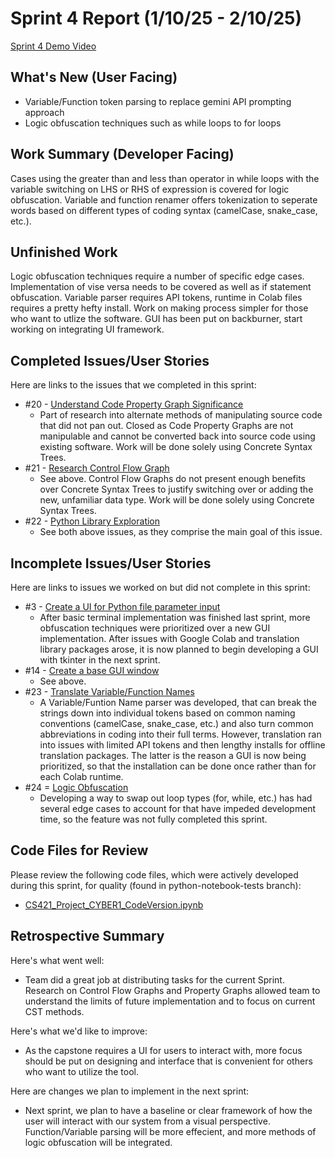 # Sprint 4 Report (1/10/25 - 2/10/25)

[Sprint 4 Demo Video](https://www.youtube.com/watch?v=KbjT55ulSEI)

## What's New (User Facing)
* Variable/Function token parsing to replace gemini API prompting approach
* Logic obfuscation techniques such as while loops to for loops
  

## Work Summary (Developer Facing)
Cases using the greater than and less than operator in while loops with the variable switching on LHS or RHS of expression is covered for logic obfuscation. Variable and function renamer offers tokenization to seperate words based on different types of coding syntax (camelCase, snake_case, etc.). 



## Unfinished Work
Logic obfuscation techniques require a number of specific edge cases. Implementation of vise versa needs to be covered as well as if statement obfuscation. Variable parser requires API tokens, runtime in Colab files requires a pretty hefty install. Work on making process simpler for those who want to utlize the software. GUI has been put on backburner, start working on integrating UI framework.


## Completed Issues/User Stories
Here are links to the issues that we completed in this sprint:

 * #20  - [Understand Code Property Graph Significance](https://github.com/BryanFrederickson/CYBER1-CodeVersion/issues/20)
   - Part of research into alternate methods of manipulating source code that did not pan out. Closed as Code Property Graphs are not manipulable and cannot be converted back into source code using existing software. Work will be done solely using Concrete Syntax Trees.
 * #21 - [Research Control Flow Graph](https://github.com/BryanFrederickson/CYBER1-CodeVersion/issues/21)
   - See above. Control Flow Graphs do not present enough benefits over Concrete Syntax Trees to justify switching over or adding the new, unfamiliar data type. Work will be done solely using Concrete Syntax Trees.
 * #22 - [Python Library Exploration](https://github.com/BryanFrederickson/CYBER1-CodeVersion/issues/22)
   - See both above issues, as they comprise the main goal of this issue.
 
 ## Incomplete Issues/User Stories
 Here are links to issues we worked on but did not complete in this sprint:

 * #3  - [Create a UI for Python file parameter input](https://github.com/BryanFrederickson/CYBER1-CodeVersion/issues/3)
   - After basic terminal implementation was finished last sprint, more obfuscation techniques were prioritized over a new GUI implementation. After issues with Google Colab and translation library packages arose, it is now planned to begin developing a GUI with tkinter in the next sprint.
 * #14 - [Create a base GUI window](https://github.com/BryanFrederickson/CYBER1-CodeVersion/issues/14)
   - See above.
 * #23 - [Translate Variable/Function Names](https://github.com/BryanFrederickson/CYBER1-CodeVersion/issues/23)
   - A Variable/Funtion Name parser was developed, that can break the strings down into individual tokens based on common naming conventions (camelCase, snake_case, etc.) and also turn common abbreviations in coding into their full terms. However, translation ran into issues with limited API tokens and then lengthy installs for offline translation packages. The latter is the reason a GUI is now being prioritized, so that the installation can be done once rather than for each Colab runtime.
 * #24 = [Logic Obfuscation](https://github.com/BryanFrederickson/CYBER1-CodeVersion/issues/24)
   - Developing a way to swap out loop types (for, while, etc.) has had several edge cases to account for that have impeded development time, so the feature was not fully completed this sprint.


## Code Files for Review
Please review the following code files, which were actively developed during this sprint, for quality (found in python-notebook-tests branch):
 * [CS421_Project_CYBER1_CodeVersion.ipynb](https://github.com/BryanFrederickson/CYBER1-CodeVersion/blob/python-notebook-tests/CS421_Project_CYBER1_CodeVersion.ipynb)
 
## Retrospective Summary
Here's what went well:
  * Team did a great job at distributing tasks for the current Sprint. Research on Control Flow Graphs and Property Graphs allowed team to understand the limits of future implementation and to focus on current CST methods.
 
Here's what we'd like to improve:
   * As the capstone requires a UI for users to interact with, more focus should be put on designing and interface that is convenient for others who want to utilize the tool.
  
Here are changes we plan to implement in the next sprint:
   * Next sprint, we plan to have a baseline or clear framework of how the user will interact with our system from a visual perspective. Function/Variable parsing will be more effecient, and more methods of logic obfuscation will be integrated.
